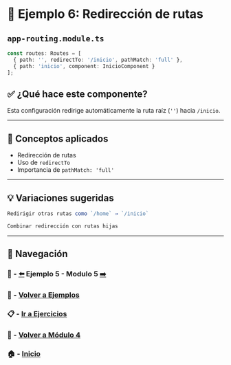 # 🧪 Ejemplo 6: Redirección de rutas

## `app-routing.module.ts`
```ts
const routes: Routes = [
  { path: '', redirectTo: '/inicio', pathMatch: 'full' },
  { path: 'inicio', component: InicioComponent }
];
```

## ✅ ¿Qué hace este componente?
Esta configuración redirige automáticamente la ruta raíz (`''`) hacia `/inicio`.

---

## 🧠 Conceptos aplicados
- Redirección de rutas
- Uso de `redirectTo`
- Importancia de `pathMatch: 'full'`


---

## 💡 Variaciones sugeridas
```ts
Redirigir otras rutas como `/home` → `/inicio`
```
```ts
Combinar redirección con rutas hijas
```

---

## 🔁 Navegación

### 🧪 - [⬅️](./Ejemplo_5.md) Ejemplo 5 - Modulo 5 [➡️](../../../Modulo_5_Servicios_y_Comunicación/Modulo_5.md)

### 🧪 - [Volver a Ejemplos](../README.md)

### 📋 - [Ir a Ejercicios](../../Ejercicios/README.md)

### 📘 - [Volver a Módulo 4](../../Modulo_4.md)

### 🏠 - [Inicio](../../../README.md)

